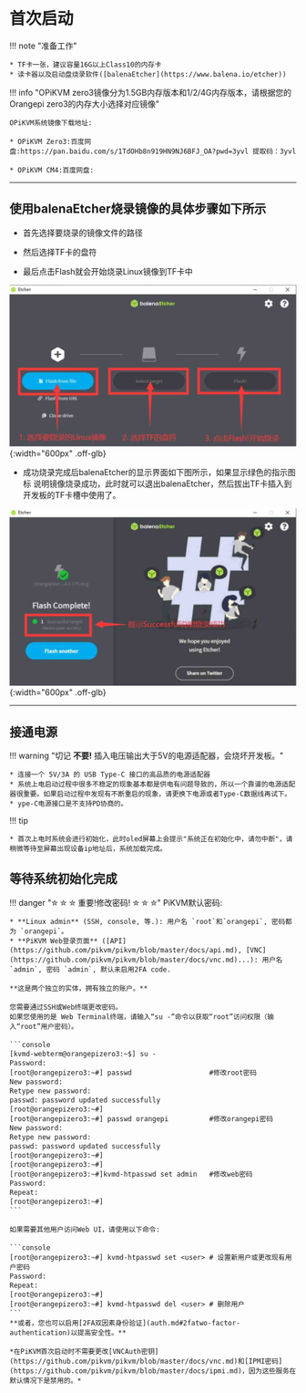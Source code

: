 # 首次启动

!!! note "准备工作"

    * TF卡一张，建议容量16G以上Class10的内存卡
    * 读卡器以及启动盘烧录软件([balenaEtcher](https://www.balena.io/etcher))

!!! info "OPiKVM zero3镜像分为1.5GB内存版本和1/2/4G内存版本，请根据您的Orangepi zero3的内存大小选择对应镜像"

    OPiKVM系统镜像下载地址:

    * OPiKVM Zero3:百度网盘:https://pan.baidu.com/s/1TdOHb8n919HN9NJ6BFJ_OA?pwd=3yvl 提取码：3yvl

    * OPiKVM CM4:百度网盘:

-----

## 使用balenaEtcher烧录镜像的具体步骤如下所示

* 首先选择要烧录的镜像文件的路径

* 然后选择TF卡的盘符

* 最后点击Flash就会开始烧录Linux镜像到TF卡中

![img](first_steps/balenEtcher1.jpg){:width="600px" .off-glb}

* 成功烧录完成后balenaEtcher的显示界面如下图所示，如果显示绿色的指示图标 说明镜像烧录成功，此时就可以退出balenaEtcher，然后拔出TF卡插入到开发板的TF卡槽中使用了。

![img](first_steps/balenEtcher2.jpg){:width="600px" .off-glb}

-----

## 接通电源

!!! warning "切记 **不要!** 插入电压输出大于5V的电源适配器，会烧坏开发板。"

    * 连接一个 5V/3A 的 USB Type-C 接口的高品质的电源适配器
    * 系统上电启动过程中很多不稳定的现象基本都是供电有问题导致的，所以一个靠谱的电源适配器很重要。如果启动过程中发现有不断重启的现象，请更换下电源或者Type-C数据线再试下。
    * ype-C电源接口是不支持PD协商的。

!!! tip

    * 首次上电时系统会进行初始化，此时oled屏幕上会提示"系统正在初始化中，请勿中断"，请稍微等待至屏幕出现设备ip地址后，系统加载完成。

## 等待系统初始化完成

!!! danger "✮ ✮ ✮ 重要!修改密码! ✮ ✮ ✮"
    PiKVM默认密码:

    * **Linux admin** (SSH, console, 等.): 用户名 `root`和`orangepi`, 密码都为 `orangepi`。
    * **PiKVM Web登录页面** ([API](https://github.com/pikvm/pikvm/blob/master/docs/api.md), [VNC](https://github.com/pikvm/pikvm/blob/master/docs/vnc.md)...): 用户名 `admin`, 密码 `admin`, 默认未启用2FA code.

    **这是两个独立的实体，拥有独立的账户。**

    您需要通过SSH或Web终端更改密码。
    如果您使用的是 Web Terminal终端，请输入“su -”命令以获取“root”访问权限（输入“root”用户密码）。

    ```console
    [kvmd-webterm@orangepizero3:~$] su -
    Password:
    [root@orangepizero3:~#] passwd                   #修改root密码
    New password:
    Retype new password:
    passwd: password updated successfully
    [root@orangepizero3:~#]
    [root@orangepizero3:~#] passwd orangepi          #修改orangepi密码
    New password:
    Retype new password:
    passwd: password updated successfully
    [root@orangepizero3:~#]
    [root@orangepizero3:~#]
    [root@orangepizero3:~#]kvmd-htpasswd set admin   #修改web密码
    Password:
    Repeat:
    [root@orangepizero3:~#]
    ```

    如果需要其他用户访问Web UI，请使用以下命令:

    ```console
    [root@orangepizero3:~#] kvmd-htpasswd set <user> # 设置新用户或更改现有用户密码
    Password:
    Repeat:
    [root@orangepizero3:~#]
    [root@orangepizero3:~#] kvmd-htpasswd del <user> # 删除用户
    ```
    **或者，您也可以启用[2FA双因素身份验证](auth.md#2fatwo-factor-authentication)以提高安全性。**

    *在PiKVM首次启动时不需要更改[VNCAuth密钥](https://github.com/pikvm/pikvm/blob/master/docs/vnc.md)和[IPMI密码](https://github.com/pikvm/pikvm/blob/master/docs/ipmi.md)，因为这些服务在默认情况下是禁用的。*
